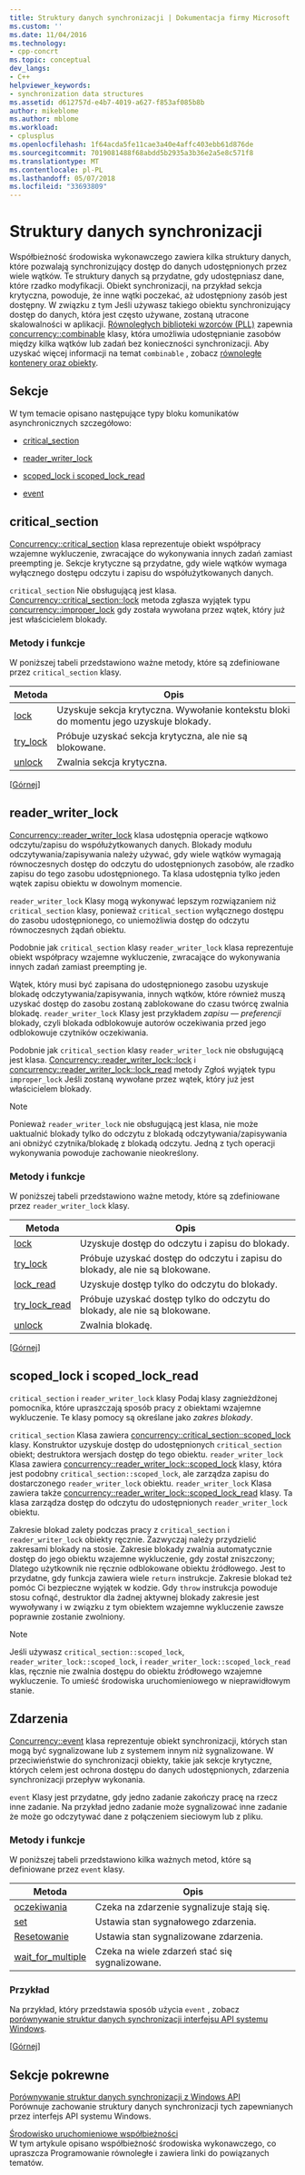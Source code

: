 ```yaml
---
title: Struktury danych synchronizacji | Dokumentacja firmy Microsoft
ms.custom: ''
ms.date: 11/04/2016
ms.technology:
- cpp-concrt
ms.topic: conceptual
dev_langs:
- C++
helpviewer_keywords:
- synchronization data structures
ms.assetid: d612757d-e4b7-4019-a627-f853af085b8b
author: mikeblome
ms.author: mblome
ms.workload:
- cplusplus
ms.openlocfilehash: 1f64acda5fe11cae3a40e4affc403ebb61d876de
ms.sourcegitcommit: 7019081488f68abdd5b2935a3b36e2a5e8c571f8
ms.translationtype: MT
ms.contentlocale: pl-PL
ms.lasthandoff: 05/07/2018
ms.locfileid: "33693809"
---
```

# <a name="synchronization-data-structures"></a>Struktury danych synchronizacji
Współbieżność środowiska wykonawczego zawiera kilka struktury danych, które pozwalają synchronizujący dostęp do danych udostępnionych przez wiele wątków. Te struktury danych są przydatne, gdy udostępniasz dane, które rzadko modyfikacji. Obiekt synchronizacji, na przykład sekcja krytyczna, powoduje, że inne wątki poczekać, aż udostępniony zasób jest dostępny. W związku z tym Jeśli używasz takiego obiektu synchronizujący dostęp do danych, która jest często używane, zostaną utracone skalowalności w aplikacji. [Równoległych biblioteki wzorców (PLL)](../../parallel/concrt/parallel-patterns-library-ppl.md) zapewnia [concurrency::combinable](../../parallel/concrt/reference/combinable-class.md) klasy, która umożliwia udostępnianie zasobów między kilka wątków lub zadań bez konieczności synchronizacji. Aby uzyskać więcej informacji na temat `combinable` , zobacz [równoległe kontenery oraz obiekty](../../parallel/concrt/parallel-containers-and-objects.md).  
  
##  <a name="top"></a> Sekcje  
 W tym temacie opisano następujące typy bloku komunikatów asynchronicznych szczegółowo:  
  
-   [critical_section](#critical_section)  
  
-   [reader_writer_lock](#reader_writer_lock)  
  
-   [scoped_lock i scoped_lock_read](#scoped_lock)  
  
-   [event](#event)  
  
##  <a name="critical_section"></a> critical_section  
 [Concurrency::critical_section](../../parallel/concrt/reference/critical-section-class.md) klasa reprezentuje obiekt współpracy wzajemne wykluczenie, zwracające do wykonywania innych zadań zamiast preempting je. Sekcje krytyczne są przydatne, gdy wiele wątków wymaga wyłącznego dostępu odczytu i zapisu do współużytkowanych danych.  

 `critical_section` Nie obsługującą jest klasa. [Concurrency::critical_section::lock](reference/critical-section-class.md#lock) metoda zgłasza wyjątek typu [concurrency::improper_lock](../../parallel/concrt/reference/improper-lock-class.md) gdy została wywołana przez wątek, który już jest właścicielem blokady.  


  
### <a name="methods-and-features"></a>Metody i funkcje  
 W poniższej tabeli przedstawiono ważne metody, które są zdefiniowane przez `critical_section` klasy.  
  
|Metoda|Opis|  
|------------|-----------------|  
|[lock](reference/critical-section-class.md#lock)|Uzyskuje sekcja krytyczna. Wywołanie kontekstu bloki do momentu jego uzyskuje blokady.|  
|[try_lock](reference/critical-section-class.md#try_lock)|Próbuje uzyskać sekcja krytyczna, ale nie są blokowane.|  
|[unlock](reference/critical-section-class.md#unlock)|Zwalnia sekcja krytyczna.|  
  
 [[Górnej](#top)]  
  
##  <a name="reader_writer_lock"></a> reader_writer_lock  
 [Concurrency::reader_writer_lock](../../parallel/concrt/reference/reader-writer-lock-class.md) klasa udostępnia operacje wątkowo odczytu/zapisu do współużytkowanych danych. Blokady modułu odczytywania/zapisywania należy używać, gdy wiele wątków wymagają równoczesnych dostęp do odczytu do udostępnionych zasobów, ale rzadko zapisu do tego zasobu udostępnionego. Ta klasa udostępnia tylko jeden wątek zapisu obiektu w dowolnym momencie.  
  
 `reader_writer_lock` Klasy mogą wykonywać lepszym rozwiązaniem niż `critical_section` klasy, ponieważ `critical_section` wyłącznego dostępu do zasobu udostępnionego, co uniemożliwia dostęp do odczytu równoczesnych żądań obiektu.  
  
 Podobnie jak `critical_section` klasy `reader_writer_lock` klasa reprezentuje obiekt współpracy wzajemne wykluczenie, zwracające do wykonywania innych zadań zamiast preempting je.  
  
 Wątek, który musi być zapisana do udostępnionego zasobu uzyskuje blokadę odczytywania/zapisywania, innych wątków, które również muszą uzyskać dostęp do zasobu zostaną zablokowane do czasu twórcę zwalnia blokadę. `reader_writer_lock` Klasy jest przykładem *zapisu — preferencji* blokady, czyli blokada odblokowuje autorów oczekiwania przed jego odblokowuje czytników oczekiwania.  
  
 Podobnie jak `critical_section` klasy `reader_writer_lock` nie obsługującą jest klasa. [Concurrency::reader_writer_lock::lock](reference/reader-writer-lock-class.md#lock) i [concurrency::reader_writer_lock::lock_read](reference/reader-writer-lock-class.md#lock_read) metody Zgłoś wyjątek typu `improper_lock` Jeśli zostaną wywołane przez wątek, który już jest właścicielem blokady.  


  
> [!NOTE]
>  Ponieważ `reader_writer_lock` nie obsługującą jest klasa, nie może uaktualnić blokady tylko do odczytu z blokadą odczytywania/zapisywania ani obniżyć czytnika/blokadę z blokadą odczytu. Jedną z tych operacji wykonywania powoduje zachowanie nieokreślony.  
  
### <a name="methods-and-features"></a>Metody i funkcje  
 W poniższej tabeli przedstawiono ważne metody, które są zdefiniowane przez `reader_writer_lock` klasy.  
  
|Metoda|Opis|  
|------------|-----------------|  
|[lock](reference/reader-writer-lock-class.md#lock)|Uzyskuje dostęp do odczytu i zapisu do blokady.|  
|[try_lock](reference/reader-writer-lock-class.md#try_lock)|Próbuje uzyskać dostęp do odczytu i zapisu do blokady, ale nie są blokowane.|  
|[lock_read](reference/reader-writer-lock-class.md#lock_read)|Uzyskuje dostęp tylko do odczytu do blokady.|  
|[try_lock_read](reference/reader-writer-lock-class.md#try_lock_read)|Próbuje uzyskać dostęp tylko do odczytu do blokady, ale nie są blokowane.|  
|[unlock](reference/reader-writer-lock-class.md#unlock)|Zwalnia blokadę.|  
  
 [[Górnej](#top)]  
  
##  <a name="scoped_lock"></a> scoped_lock i scoped_lock_read  
 `critical_section` i `reader_writer_lock` klasy Podaj klasy zagnieżdżonej pomocnika, które upraszczają sposób pracy z obiektami wzajemne wykluczenie. Te klasy pomocy są określane jako *zakres blokady*.  
  
 `critical_section` Klasa zawiera [concurrency::critical_section::scoped_lock](reference/critical-section-class.md#critical_section__scoped_lock_class) klasy. Konstruktor uzyskuje dostęp do udostępnionych `critical_section` obiekt; destruktora wersjach dostęp do tego obiektu. `reader_writer_lock` Klasa zawiera [concurrency::reader_writer_lock::scoped_lock](reference/reader-writer-lock-class.md#scoped_lock_class) klasy, która jest podobny `critical_section::scoped_lock`, ale zarządza zapisu do dostarczonego `reader_writer_lock` obiektu. `reader_writer_lock` Klasa zawiera także [concurrency::reader_writer_lock::scoped_lock_read](reference/reader-writer-lock-class.md#scoped_lock_read_class) klasy. Ta klasa zarządza dostęp do odczytu do udostępnionych `reader_writer_lock` obiektu.  

  
 Zakresie blokad zalety podczas pracy z `critical_section` i `reader_writer_lock` obiekty ręcznie. Zazwyczaj należy przydzielić zakresami blokady na stosie. Zakresie blokady zwalnia automatycznie dostęp do jego obiektu wzajemne wykluczenie, gdy został zniszczony; Dlatego użytkownik nie ręcznie odblokowane obiektu źródłowego. Jest to przydatne, gdy funkcja zawiera wiele `return` instrukcje. Zakresie blokad też pomóc Ci bezpieczne wyjątek w kodzie. Gdy `throw` instrukcja powoduje stosu cofnąć, destruktor dla żadnej aktywnej blokady zakresie jest wywoływany i w związku z tym obiektem wzajemne wykluczenie zawsze poprawnie zostanie zwolniony.  
  
> [!NOTE]
>  Jeśli używasz `critical_section::scoped_lock`, `reader_writer_lock::scoped_lock`, i `reader_writer_lock::scoped_lock_read` klas, ręcznie nie zwalnia dostępu do obiektu źródłowego wzajemne wykluczenie. To umieść środowiska uruchomieniowego w nieprawidłowym stanie.  
  
##  <a name="event"></a> Zdarzenia  
 [Concurrency::event](../../parallel/concrt/reference/event-class.md) klasa reprezentuje obiekt synchronizacji, których stan mogą być sygnalizowane lub z systemem innym niż sygnalizowane. W przeciwieństwie do synchronizacji obiekty, takie jak sekcje krytyczne, których celem jest ochrona dostępu do danych udostępnionych, zdarzenia synchronizacji przepływ wykonania.  
  
 `event` Klasy jest przydatne, gdy jedno zadanie zakończy pracę na rzecz inne zadanie. Na przykład jedno zadanie może sygnalizować inne zadanie że może go odczytywać dane z połączeniem sieciowym lub z pliku.  
  
### <a name="methods-and-features"></a>Metody i funkcje  
 W poniższej tabeli przedstawiono kilka ważnych metod, które są definiowane przez `event` klasy.  
  
|Metoda|Opis|  
|------------|-----------------|  
|[oczekiwania](reference/event-class.md#wait)|Czeka na zdarzenie sygnalizuje stają się.|  
|[set](reference/event-class.md#set)|Ustawia stan sygnałowego zdarzenia.|  
|[Resetowanie](reference/event-class.md#reset)|Ustawia stan sygnalizowane zdarzenia.|  
|[wait_for_multiple](reference/event-class.md#wait_for_multiple)|Czeka na wiele zdarzeń stać się sygnalizowane.|  

  
### <a name="example"></a>Przykład  
 Na przykład, który przedstawia sposób użycia `event` , zobacz [porównywanie struktur danych synchronizacji interfejsu API systemu Windows](../../parallel/concrt/comparing-synchronization-data-structures-to-the-windows-api.md).  
  
 [[Górnej](#top)]  
  
## <a name="related-sections"></a>Sekcje pokrewne  
 [Porównywanie struktur danych synchronizacji z Windows API](../../parallel/concrt/comparing-synchronization-data-structures-to-the-windows-api.md)  
 Porównuje zachowanie struktury danych synchronizacji tych zapewnianych przez interfejs API systemu Windows.  
  
 [Środowisko uruchomieniowe współbieżności](../../parallel/concrt/concurrency-runtime.md)  
 W tym artykule opisano współbieżność środowiska wykonawczego, co upraszcza Programowanie równoległe i zawiera linki do powiązanych tematów.


